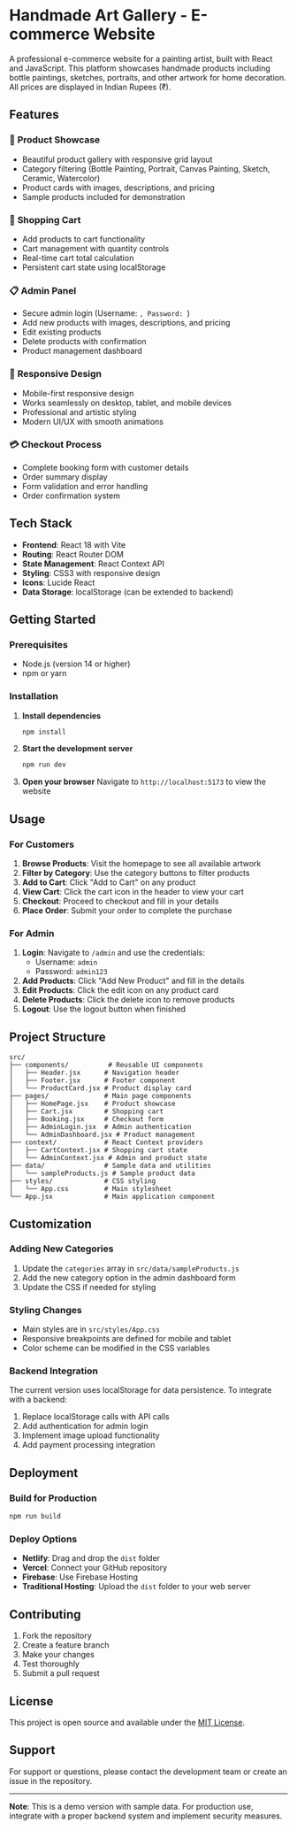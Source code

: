 # Handmade Art Gallery - E-commerce Website

A professional e-commerce website for a painting artist, built with React and JavaScript. This platform showcases handmade products including bottle paintings, sketches, portraits, and other artwork for home decoration. All prices are displayed in Indian Rupees (₹).

## Features

### 🎨 **Product Showcase**
- Beautiful product gallery with responsive grid layout
- Category filtering (Bottle Painting, Portrait, Canvas Painting, Sketch, Ceramic, Watercolor)
- Product cards with images, descriptions, and pricing
- Sample products included for demonstration

### 🛒 **Shopping Cart**
- Add products to cart functionality
- Cart management with quantity controls
- Real-time cart total calculation
- Persistent cart state using localStorage

### 📋 **Admin Panel**
- Secure admin login (Username: ``, Password: ``)
- Add new products with images, descriptions, and pricing
- Edit existing products
- Delete products with confirmation
- Product management dashboard

### 📱 **Responsive Design**
- Mobile-first responsive design
- Works seamlessly on desktop, tablet, and mobile devices
- Professional and artistic styling
- Modern UI/UX with smooth animations

### 💳 **Checkout Process**
- Complete booking form with customer details
- Order summary display
- Form validation and error handling
- Order confirmation system

## Tech Stack

- **Frontend**: React 18 with Vite
- **Routing**: React Router DOM
- **State Management**: React Context API
- **Styling**: CSS3 with responsive design
- **Icons**: Lucide React
- **Data Storage**: localStorage (can be extended to backend)

## Getting Started

### Prerequisites
- Node.js (version 14 or higher)
- npm or yarn

### Installation

1. **Install dependencies**
   ```bash
   npm install
   ```

2. **Start the development server**
   ```bash
   npm run dev
   ```

3. **Open your browser**
   Navigate to `http://localhost:5173` to view the website

## Usage

### For Customers
1. **Browse Products**: Visit the homepage to see all available artwork
2. **Filter by Category**: Use the category buttons to filter products
3. **Add to Cart**: Click "Add to Cart" on any product
4. **View Cart**: Click the cart icon in the header to view your cart
5. **Checkout**: Proceed to checkout and fill in your details
6. **Place Order**: Submit your order to complete the purchase

### For Admin
1. **Login**: Navigate to `/admin` and use the credentials:
   - Username: `admin`
   - Password: `admin123`
2. **Add Products**: Click "Add New Product" and fill in the details
3. **Edit Products**: Click the edit icon on any product card
4. **Delete Products**: Click the delete icon to remove products
5. **Logout**: Use the logout button when finished

## Project Structure

```
src/
├── components/          # Reusable UI components
│   ├── Header.jsx      # Navigation header
│   ├── Footer.jsx      # Footer component
│   └── ProductCard.jsx # Product display card
├── pages/              # Main page components
│   ├── HomePage.jsx    # Product showcase
│   ├── Cart.jsx        # Shopping cart
│   ├── Booking.jsx     # Checkout form
│   ├── AdminLogin.jsx  # Admin authentication
│   └── AdminDashboard.jsx # Product management
├── context/            # React Context providers
│   ├── CartContext.jsx # Shopping cart state
│   └── AdminContext.jsx # Admin and product state
├── data/               # Sample data and utilities
│   └── sampleProducts.js # Sample product data
├── styles/             # CSS styling
│   └── App.css         # Main stylesheet
└── App.jsx             # Main application component
```

## Customization

### Adding New Categories
1. Update the `categories` array in `src/data/sampleProducts.js`
2. Add the new category option in the admin dashboard form
3. Update the CSS if needed for styling

### Styling Changes
- Main styles are in `src/styles/App.css`
- Responsive breakpoints are defined for mobile and tablet
- Color scheme can be modified in the CSS variables

### Backend Integration
The current version uses localStorage for data persistence. To integrate with a backend:

1. Replace localStorage calls with API calls
2. Add authentication for admin login
3. Implement image upload functionality
4. Add payment processing integration

## Deployment

### Build for Production
```bash
npm run build
```

### Deploy Options
- **Netlify**: Drag and drop the `dist` folder
- **Vercel**: Connect your GitHub repository
- **Firebase**: Use Firebase Hosting
- **Traditional Hosting**: Upload the `dist` folder to your web server

## Contributing

1. Fork the repository
2. Create a feature branch
3. Make your changes
4. Test thoroughly
5. Submit a pull request

## License

This project is open source and available under the [MIT License](LICENSE).

## Support

For support or questions, please contact the development team or create an issue in the repository.

---

**Note**: This is a demo version with sample data. For production use, integrate with a proper backend system and implement security measures.
